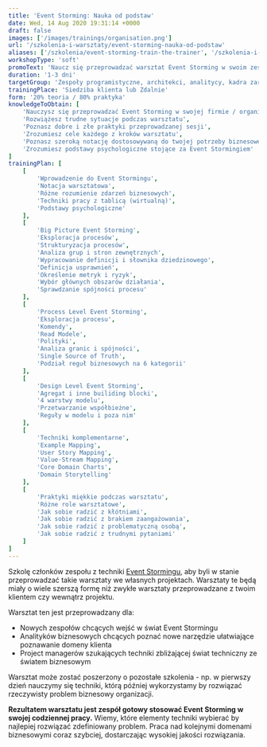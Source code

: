 ```yaml
---
title: 'Event Storming: Nauka od podstaw'
date: Wed, 14 Aug 2020 19:31:14 +0000
draft: false
images: ['/images/trainings/organisation.png']
url: '/szkolenia-i-warsztaty/event-storming-nauka-od-podstaw'
aliases: ['/szkolenia/event-storming-train-the-trainer', '/szkolenia-i-warsztaty/event-storming-nauka-przeprowadzania-warsztatu']
workshopType: 'soft'
promoText: 'Naucz się przeprowadzać warsztat Event Storming w swoim zespole.'
duration: '1-3 dni'
targetGroup: 'Zespoły programistyczne, architekci, analitycy, kadra zarządzająca'
trainingPlace: 'Siedziba klienta lub Zdalnie'
form: '20% teoria / 80% praktyka'
knowledgeToObtain: [
    'Nauczysz się przeprowadzać Event Storming w swojej firmie / organizacji',
    'Rozwiążesz trudne sytuacje podczas warsztatu',
    'Poznasz dobre i złe praktyki przeprowadzanej sesji',
    'Zrozumiesz cele każdego z kroków warsztatu',
    'Poznasz szeroką notację dostosowywaną do twojej potrzeby biznesowej',
    'Zrozumiesz podstawy psychologiczne stojące za Event Stormingiem'
]
trainingPlan: [
    [
        'Wprowadzenie do Event Stormingu',
        'Notacja warsztatowa',
        'Różne rozumienie zdarzeń biznesowych',
        'Techniki pracy z tablicą (wirtualną)',
        'Podstawy psychologiczne'
    ],
    [
        'Big Picture Event Storming',
        'Eksploracja procesów', 
        'Strukturyzacja procesów', 
        'Analiza grup i stron zewnętrznych',
        'Wypracowanie definicji i słownika dziedzinowego',
        'Definicja usprawnień', 
        'Określenie metryk i ryzyk', 
        'Wybór głównych obszarów działania',
        'Sprawdzanie spójności procesu'
    ],
    [
        'Process Level Event Storming',
        'Eksploracja procesu', 
        'Komendy', 
        'Read Modele',
        'Polityki',
        'Analiza granic i spójności', 
        'Single Source of Truth',
        'Podział reguł biznesowych na 6 kategorii'
    ],
    [
        'Design Level Event Storming',
        'Agregat i inne builiding blocki', 
        '4 warstwy modelu', 
        'Przetwarzanie współbieżne',
        'Reguły w modelu i poza nim'
    ],
    [
        'Techniki komplementarne',
        'Example Mapping',
        'User Story Mapping',
        'Value-Stream Mapping',
        'Core Domain Charts',
        'Domain Storytelling'
    ],
    [
        'Praktyki miękkie podczas warsztatu',
        'Różne role warsztatowe',
        'Jak sobie radzić z kłótniami',
        'Jak sobie radzić z brakiem zaangażowania',
        'Jak sobie radzić z problematyczną osobą',
        'Jak sobie radzić z trudnymi pytaniami' 
    ]
]
---
```


Szkolę członków zespołu z techniki [Event Stormingu](/2018/12/06/event-storming-jak-szybko-odkrywac-nieznane/), aby byli w stanie przeprowadzać takie warsztaty we własnych projektach. Warsztaty te będą miały o wiele szerszą formę niż zwykłe warsztaty przeprowadzane z twoim klientem czy wewnątrz projektu.

Warsztat ten jest przeprowadzany dla:

* Nowych zespołów chcących wejść w świat Event Stormingu
* Analityków biznesowych chcących poznać nowe narzędzie ułatwiające poznawanie domeny klienta
* Project managerów szukających techniki zbliżającej świat techniczny ze światem biznesowym

Warsztat może zostać poszerzony o pozostałe szkolenia - np. w pierwszy dzień nauczymy się techniki, którą później wykorzystamy by rozwiązać rzeczywisty problem biznesowy organizacji.

**Rezultatem warsztatu jest zespół gotowy stosować Event Storming w swojej codziennej pracy.** Wiemy, które elementy techniki wybierać by najlepiej rozwiązać zdefiniowany problem. Praca nad kolejnymi domenami biznesowymi coraz szybciej, dostarczając wysokiej jakości rozwiązania.